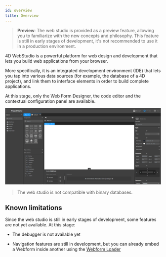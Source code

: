 ```yaml
---
id: overview
title: Overview
---
```


> **Preview**: The web studio is provided as a preview feature, allowing you to familiarize with the new concepts and philosophy. This feature is still in early stages of development, it's not recommended to use it in a production environment. 

4D WebStudio is a powerful platform for web design and development that lets you build web applications from your browser. 

More specifically, it is an integrated development environment (IDE) that lets you tap into various data sources (for example, the database of a 4D project), and link them to interface elements in order to build complete applications.

At this stage, only the Web Form Designer, the code editor and the contextual configuration panel are available.

![alt-text](img/web-studio-intro.png)

> The web studio is not compatible with binary databases.

## Known limitations

Since the web studio is still in early stages of development, some features are not yet available. At this stage:

* The debugger is not available yet

* Navigation features are still in development, but you can already embed a Webform inside another using the [Webform Loader](../webforms/using-web-form-editor#component-list)
